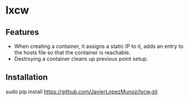 # lxcw

## Features

- When creating a container, it assigns a static IP to it, adds an
  entry to the hosts file so that the container is reachable.
- Destroying a container cleans up previous point setup.

## Installation

sudo pip install https://github.com/JavierLopezMunoz/lxcw.git
